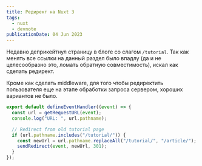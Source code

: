 ```yaml
---
title: Редирект на Nuxt 3
tags:
  - nuxt
  - devnote
publicationDate: 04 Jun 2023
---
```


Недавно деприкейтнул страницу в блоге со слагом `/tutorial`. Так как менять все ссылки на данный раздел было впадлу (да и не целесообразно это, ломать обратную совместимость), искал как сделать редирект.

Кроме как сделать middleware, для того чтобы редиректить пользователя еще на этапе обработки запроса сервером, хороших вариантов не было.

```ts [server/middleware/redirect.ts]
export default defineEventHandler((event) => {
  const url = getRequestURL(event);
  console.log("URL: ", url.pathname);

  // Redirect from old tutorial page
  if (url.pathname.includes("/tutorial/")) {
    const newUrl = url.pathname.replaceAll("/tutorial/", "/article/");
    sendRedirect(event, newUrl, 301);
  }
});
```
